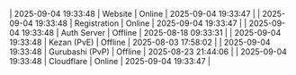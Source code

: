 | 2025-09-04 19:33:48 | Website | Online | 2025-09-04 19:33:47 |
| 2025-09-04 19:33:48 | Registration | Online | 2025-09-04 19:33:47 |
| 2025-09-04 19:33:48 | Auth Server | Offline | 2025-08-18 09:33:31 |
| 2025-09-04 19:33:48 | Kezan (PvE) | Offline | 2025-08-03 17:58:02 |
| 2025-09-04 19:33:48 | Gurubashi (PvP) | Offline | 2025-08-23 21:44:06 |
| 2025-09-04 19:33:48 | Cloudflare | Online | 2025-09-04 19:33:47 |
